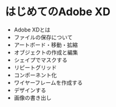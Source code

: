 # はじめてのAdobe XD

- Adobe XDとは
- ファイルの保存について
- アートボード・移動・拡縮
- オブジェクトの作成と編集
- シェイプでマスクする
- リピートグリッド
- コンポーネント化
- ワイヤーフレームを作成する
- デザインする
- 画像の書き出し